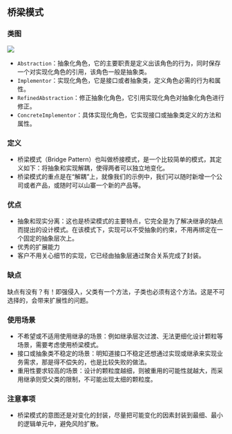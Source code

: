 ## 桥梁模式

### 类图

![](http://image.leeyom.top/blog/20200911121149.png)

- `Abstraction`：抽象化角色，它的主要职责是定义出该角色的行为，同时保存一个对实现化角色的引用，该角色一般是抽象类。
- `Implementor`：实现化角色，它是接口或者抽象类，定义角色必需的行为和属性。
- `RefinedAbstraction`：修正抽象化角色，它引用实现化角色对抽象化角色进行修正。
- `ConcreteImplementor`：具体实现化角色，它实现接口或抽象类定义的方法和属性。

### 定义

- 桥梁模式（Bridge Pattern）也叫做桥接模式，是一个比较简单的模式，其定义如下：将抽象和实现解耦，使得两者可以独立地变化。
- 桥梁模式的重点是在“解耦”上，就像我们的示例中，我们可以随时新增一个公司或者产品，或随时可以山寨一个新的产品等。

### 优点

- 抽象和现实分离：这也是桥梁模式的主要特点，它完全是为了解决继承的缺点而提出的设计模式。在该模式下，实现可以不受抽象的约束，不用再绑定在一个固定的抽象层次上。
- 优秀的扩展能力
- 客户不用关心细节的实现，它已经由抽象层通过聚合关系完成了封装。

### 缺点

缺点有没有？有！即强侵入，父类有一个方法，子类也必须有这个方法。这是不可选择的，会带来扩展性的问题。

### 使用场景

- 不希望或不适用使用继承的场景：例如继承层次过渡、无法更细化设计颗粒等场景，需要考虑使用桥梁模式。
- 接口或抽象类不稳定的场景：明知道接口不稳定还想通过实现或继承来实现业务需求，那是得不偿失的，也是比较失败的做法。
- 重用性要求较高的场景：设计的颗粒度越细，则被重用的可能性就越大，而采用继承则受父类的限制，不可能出现太细的颗粒度。

### 注意事项

- 桥梁模式的意图还是对变化的封装，尽量把可能变化的因素封装到最细、最小的逻辑单元中，避免风险扩散。